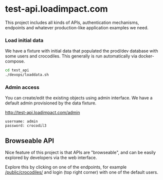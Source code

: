 # test-api.loadimpact.com

This project includes all kinds of APIs, authentication mechanisms, endpoints and whatever 
production-like application examples we need.


### Load initial data
We have a fixture with initial data that populated the prod/dev database with some users and crocodiles.
This generally is run automatically via docker-compose.

```sh
cd test_api
./devops/loaddata.sh
```

### Admin access

You can create/edit the existing objects using admin interface. We have a default admin provisioned by the data fixture.

http://test-api.loadimpact.com/admin

    username: admin
    password: crocodil3


## Browseable API

Nice feature of this project is that APIs are "browseable", and can be easily explored by developers via the web interface.

Explore this by clicking on one of the endpoints, for example [/public/crocodiles/](http://test-api.loadimpact.com/public/crocodiles)
and login (top right corner) with one of the default users.
